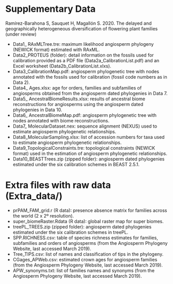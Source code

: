 # Supplementary Data

Ramírez-Barahona S, Sauquet H, Magallón S. 2020. The delayed and geographically heterogeneous diversification of flowering plant families (under review)

- Data1_ RAxMLTree.tre: maximum likelihood angiosperm phylogeny (NEWICK format) estimated with RAxML.
- Data2_PROTEUS (folder): detail information on the fossils used for calibration provided as a PDF file (Data2a_CalibrationList.pdf) and an Excel worksheet (Data2b_CalibrationList.xlxs).
- Data3_CalibrationMap.pdf: angiosperm phylogenetic tree with nodes annotated with the fossils used for calibration (fossil code numbers as in Data 2).
- Data4_ Ages.xlsx: age for orders, families and subfamilies of angiosperms obtained from the angiosperm dated phylogenies in Data 7.
- Data5_ AncestralBiomeResults.xlsx: results of ancestral biome reconstructions for angiosperms using the angiosperm dated phylogenies in Data 10.
- Data6_ AncestralBiomeMap.pdf: angiosperm phylogenetic tree with nodes annotated with biome reconstructions.
- Data7_ MolecularDataset.nex: sequence alignment (NEXUS) used to estimate angiosperm phylogenetic relationships.
- Data8_MolecularSampling.xlsx: list of accession numbers for taxa used to estimate angiosperm phylogenetic relationships.
- Data9_TopologicalConstraints.tre: topological constraints (NEWICK format) used in the estimation of angiosperm phylogenetic relationships.
- Data10_BEASTTrees.zip (zipped folder): angiosperm dated phylogenies estimated under the six calibration schemes in BEAST 2.5.1.

# Extra files with raw data (Extra_data/)
- prPAM_FAM_grid.r (R data): presence absence matrix for families across the world (2 x 2º resolution).
- super_biomeRaster.Rdata (R data): global raster map for super biomes.
- treePL_TREES.zip (zipped folder): angiosperm dated phylogenies estimated under the six calibration schemes in treePL.
- SPP.RICHNESS.csv:  table of species richness estimates for families, subfamilies and orders of angiosperms (from the Angiosperm Phylogeny Website, last accessed March 2019).
- Tree_TIPS.csv: list of names and classification of tips in the phylogeny.
- CGages_APWeb.csv: estimated crown ages for angiosperm families (from the Angiosperm Phylogeny Website, last accessed March 2019).
- APW_synonyms.txt: list of families names and synonyms (from the Angiosperm Phylogeny Website, last accessed March 2019).

